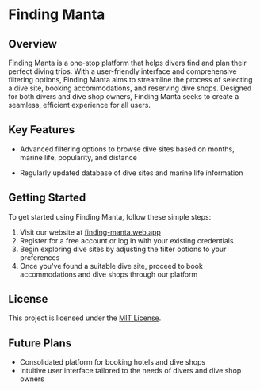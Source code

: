 # Finding Manta

## Overview

Finding Manta is a one-stop platform that helps divers find and plan their perfect diving trips. With a user-friendly interface and comprehensive filtering options, Finding Manta aims to streamline the process of selecting a dive site, booking accommodations, and reserving dive shops. Designed for both divers and dive shop owners, Finding Manta seeks to create a seamless, efficient experience for all users.

## Key Features

- Advanced filtering options to browse dive sites based on months, marine life, popularity, and distance

- Regularly updated database of dive sites and marine life information

## Getting Started

To get started using Finding Manta, follow these simple steps:

1. Visit our website at [finding-manta.web.app](https://finding-manta.web.app/)
2. Register for a free account or log in with your existing credentials
3. Begin exploring dive sites by adjusting the filter options to your preferences
4. Once you've found a suitable dive site, proceed to book accommodations and dive shops through our platform

## License

This project is licensed under the [MIT License](LICENSE.md).

## Future Plans
- Consolidated platform for booking hotels and dive shops
- Intuitive user interface tailored to the needs of divers and dive shop owners
